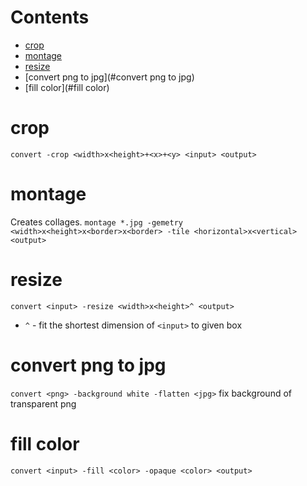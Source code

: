 # Contents

- [crop](#crop)
- [montage](#montage)
- [resize](#resize)
- [convert png to jpg](#convert png to jpg)
- [fill color](#fill color)

# crop
`convert -crop <width>x<height>+<x>+<y> <input> <output>`

# montage
Creates collages.
`montage *.jpg -gemetry <width>x<height>x<border>x<border> -tile <horizontal>x<vertical> <output>`

# resize
`convert <input> -resize <width>x<height>^ <output>`
* `^` - fit the shortest dimension of `<input>` to given box

# convert png to jpg
`convert <png> -background white -flatten <jpg>` fix background of transparent png

# fill color
`convert <input> -fill <color> -opaque <color> <output>`
